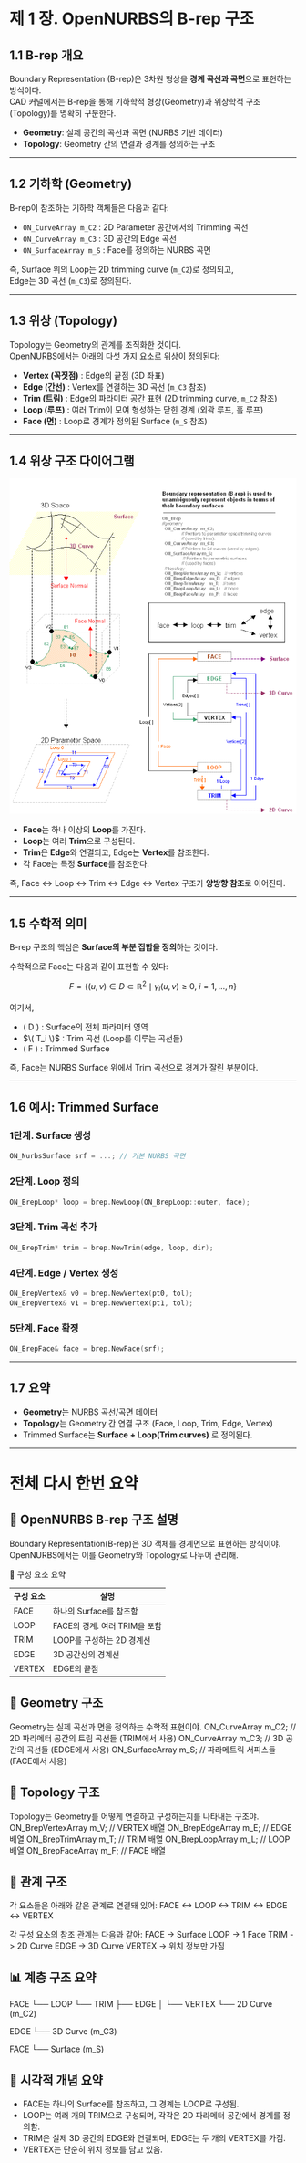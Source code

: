 # 제 1 장. OpenNURBS의 B-rep 구조

## 1.1 B-rep 개요
Boundary Representation (B-rep)은 3차원 형상을 **경계 곡선과 곡면**으로 표현하는 방식이다.  
CAD 커널에서는 B-rep을 통해 기하학적 형상(Geometry)과 위상학적 구조(Topology)를 명확히 구분한다.

- **Geometry**: 실제 공간의 곡선과 곡면 (NURBS 기반 데이터)
- **Topology**: Geometry 간의 연결과 경계를 정의하는 구조

---

## 1.2 기하학 (Geometry)

B-rep이 참조하는 기하학 객체들은 다음과 같다:

- `ON_CurveArray m_C2` : 2D Parameter 공간에서의 Trimming 곡선  
- `ON_CurveArray m_C3` : 3D 공간의 Edge 곡선  
- `ON_SurfaceArray m_S` : Face를 정의하는 NURBS 곡면  

즉, Surface 위의 Loop는 2D trimming curve (`m_C2`)로 정의되고,  
Edge는 3D 곡선 (`m_C3`)로 정의된다.

---

## 1.3 위상 (Topology)

Topology는 Geometry의 관계를 조직화한 것이다.  
OpenNURBS에서는 아래의 다섯 가지 요소로 위상이 정의된다:

- **Vertex (꼭짓점)** : Edge의 끝점 (3D 좌표)
- **Edge (간선)** : Vertex를 연결하는 3D 곡선 (`m_C3` 참조)
- **Trim (트림)** : Edge의 파라미터 공간 표현 (2D trimming curve, `m_C2` 참조)
- **Loop (루프)** : 여러 Trim이 모여 형성하는 닫힌 경계 (외곽 루프, 홀 루프)
- **Face (면)** : Loop로 경계가 정의된 Surface (`m_S` 참조)

---

## 1.4 위상 구조 다이어그램

![Brep Structure](/image/brep_structure.png)

- **Face**는 하나 이상의 **Loop**를 가진다.  
- **Loop**는 여러 **Trim**으로 구성된다.  
- **Trim**은 **Edge**와 연결되고, Edge는 **Vertex**를 참조한다.  
- 각 Face는 특정 **Surface**를 참조한다.  

즉, Face ↔ Loop ↔ Trim ↔ Edge ↔ Vertex 구조가 **양방향 참조**로 이어진다.

---

## 1.5 수학적 의미

B-rep 구조의 핵심은 **Surface의 부분 집합을 정의**하는 것이다.  

수학적으로 Face는 다음과 같이 표현할 수 있다:

$$
F = \{ (u,v) \in D \subset \mathbb{R}^2 \mid \gamma_i(u,v) \geq 0, \; i=1,...,n \}
$$

여기서,
- \( D \) : Surface의 전체 파라미터 영역  
- $\( T_i \)$ : Trim 곡선 (Loop를 이루는 곡선들)  
- \( F \) : Trimmed Surface  

즉, Face는 NURBS Surface 위에서 Trim 곡선으로 경계가 잘린 부분이다.

---

## 1.6 예시: Trimmed Surface

### 1단계. Surface 생성
```cpp
ON_NurbsSurface srf = ...; // 기본 NURBS 곡면
```

### 2단계. Loop 정의
```cpp
ON_BrepLoop* loop = brep.NewLoop(ON_BrepLoop::outer, face);
```

### 3단계. Trim 곡선 추가
```cpp
ON_BrepTrim* trim = brep.NewTrim(edge, loop, dir);
```

### 4단계. Edge / Vertex 생성
```cpp
ON_BrepVertex& v0 = brep.NewVertex(pt0, tol);
ON_BrepVertex& v1 = brep.NewVertex(pt1, tol);
```

### 5단계. Face 확정
```cpp
ON_BrepFace& face = brep.NewFace(srf);
```

---

## 1.7 요약
- **Geometry**는 NURBS 곡선/곡면 데이터  
- **Topology**는 Geometry 간 연결 구조 (Face, Loop, Trim, Edge, Vertex)  
- Trimmed Surface는 **Surface + Loop(Trim curves)** 로 정의된다.

---

# 전체 다시 한번 요약

## 📐 OpenNURBS B-rep 구조 설명
Boundary Representation(B-rep)은 3D 객체를 경계면으로 표현하는 방식이야. OpenNURBS에서는 이를 Geometry와 Topology로 나누어 관리해.

🧩 구성 요소 요약

|     구성 요소     |         설명                  |
|----------------|-----------------------------|
| FACE           | 하나의 Surface를 참조함         |
| LOOP           | FACE의 경계. 여러 TRIM을 포함    |
| TRIM           | LOOP를 구성하는 2D 경계선       |
| EDGE           | 3D 공간상의 경계선              |
| VERTEX         | EDGE의 끝점                    |



## 🔧 Geometry 구조
Geometry는 실제 곡선과 면을 정의하는 수학적 표현이야.
ON_CurveArray m_C2; // 2D 파라메터 공간의 트림 곡선들 (TRIM에서 사용)
ON_CurveArray m_C3; // 3D 공간의 곡선들 (EDGE에서 사용)
ON_SurfaceArray m_S; // 파라메트릭 서피스들 (FACE에서 사용)



## 🧠 Topology 구조
Topology는 Geometry를 어떻게 연결하고 구성하는지를 나타내는 구조야.
ON_BrepVertexArray m_V; // VERTEX 배열
ON_BrepEdgeArray   m_E; // EDGE 배열
ON_BrepTrimArray   m_T; // TRIM 배열
ON_BrepLoopArray   m_L; // LOOP 배열
ON_BrepFaceArray   m_F; // FACE 배열



## 🔗 관계 구조
각 요소들은 아래와 같은 관계로 연결돼 있어:
FACE <-> LOOP <-> TRIM <-> EDGE <-> VERTEX


각 구성 요소의 참조 관계는 다음과 같아:
FACE   -> Surface
LOOP   -> 1 Face
TRIM   -> 2D Curve
EDGE   -> 3D Curve
VERTEX -> 위치 정보만 가짐



## 📊 계층 구조 요약
FACE
 └── LOOP
      └── TRIM
           ├── EDGE
           │     └── VERTEX
           └── 2D Curve (m_C2)

EDGE
 └── 3D Curve (m_C3)

FACE
 └── Surface (m_S)



## 🧭 시각적 개념 요약
- FACE는 하나의 Surface를 참조하고, 그 경계는 LOOP로 구성됨.
- LOOP는 여러 개의 TRIM으로 구성되며, 각각은 2D 파라메터 공간에서 경계를 정의함.
- TRIM은 실제 3D 공간의 EDGE와 연결되며, EDGE는 두 개의 VERTEX를 가짐.
- VERTEX는 단순히 위치 정보를 담고 있음.
